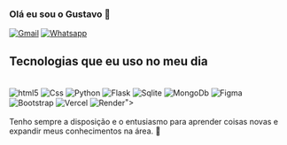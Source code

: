 ### Olá eu sou o Gustavo 👋

[![Gmail](https://img.shields.io/badge/Gmail-D14836?style=for-the-badge&logo=gmail&logoColor=white)](mailto:gustavoalvesdelima11@gmail.com)
[![Whatsapp](https://img.shields.io/badge/WhatsApp-25D366?style=for-the-badge&logo=whatsapp&logoColor=white)]("https://w.app/RgupUe")


## Tecnologias que eu uso no meu dia

<div style = "display: inline_block"><br/>
  <img align="center" alt="html5" src="https://img.shields.io/badge/HTML5-E34F26?style=for-the-badge&logo=html5&logoColor=white">
  <img align="center" alt="Css" src="https://img.shields.io/badge/CSS-239120?&style=for-the-badge&logo=css3&logoColor=white">
  <img align="center" alt="Python" src="https://img.shields.io/badge/Python-3776AB?style=for-the-badge&logo=python&logoColor=white">
  <img align="center" alt="Flask" src="https://img.shields.io/badge/Flask-000000?style=for-the-badge&logo=flask&logoColor=white">
  <img align="center" alt="Sqlite" src="https://img.shields.io/badge/SQLite-07405E?style=for-the-badge&logo=sqlite&logoColor=white">
  <img align="center" alt="MongoDb" src = "https://img.shields.io/badge/MongoDB-%234ea94b.svg?style=for-the-badge&logo=mongodb&logoColor=white">
  <img align="center" alt="Figma" src = "https://img.shields.io/badge/figma-%23F24E1E.svg?style=for-the-badge&logo=figma&logoColor=white">
  <img align="center" alt="Bootstrap" src = "https://img.shields.io/badge/bootstrap-%238511FA.svg?style=for-the-badge&logo=bootstrap&logoColor=white">
  <img align="center" alt="Vercel" src = "https://img.shields.io/badge/vercel-%23000000.svg?style=for-the-badge&logo=vercel&logoColor=white">
  <img align="center" alt="Render" src = " <img align="center" alt="Vercel" src = "https://img.shields.io/badge/vercel-%23000000.svg?style=for-the-badge&logo=vercel&logoColor=white">">
</div>
<br>
Tenho sempre a disposição e o entusiasmo para aprender coisas novas e expandir meus conhecimentos na área. 🚀
